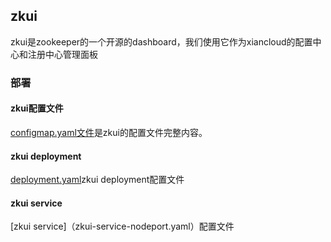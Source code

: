 ## zkui
zkui是zookeeper的一个开源的dashboard，我们使用它作为xiancloud的配置中心和注册中心管理面板

### 部署
#### zkui配置文件
[configmap.yaml文件](zkui/configmap.yaml)是zkui的配置文件完整内容。

#### zkui deployment
[deployment.yaml](deployment.yaml)zkui deployment配置文件

#### zkui service
[zkui service]（zkui-service-nodeport.yaml）配置文件

